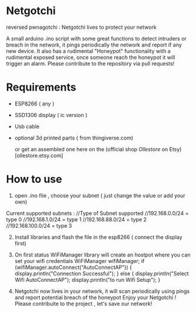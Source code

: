 # Netgotchi
reversed pwnagotchi : Netgotchi lives to protect your network 

A small arduino .ino script with some great functions to detect intruders or breach in the network, it pings periodically the network and report if any new device. It also has a rudimental "Honeypot" functionality with a rudimental exposed service, once someone reach the honeypot it will trigger an alarm. Please contribute to the repository via pull requests!

# Requirements 
- ESP8266 ( any )
- SSD1306 display ( ic version ) 
- Usb cable 
- optional 3d printed parts ( from thingiverse.com)

  or get an assembled one here on the (official shop *Ollestore* on Etsy)[ollestore.etsy.com] 

# How to use
1. open .ino file , choose your subnet ( just change the value or add your own)

Current supported subnets :
//Type of Subnet supported
//192.168.0.0/24 = type 0
//192.168.1.0/24 = type 1
//192.168.88.0/24 = type 2
//192.168.100.0/24  = type 3

2. Install libraries and flash the file in the esp8266 ( connect the display first)
3. On first status WiFiManager library will create an hostpot where you can set your wifi credentials
   WiFiManager wifiManager;
  if (wifiManager.autoConnect("AutoConnectAP")) {
    display.println("Connection Successful");
  } else {
    display.println("Select Wifi AutoConnectAP");
    display.println("to run Wifi Setup");
  }

4. Netgotchi now lives in your network, it will scan periodically using pings and report potential breach of the honeypot
   Enjoy your Netgotchi !
   Please contribuite to the project , let's save our network! 

